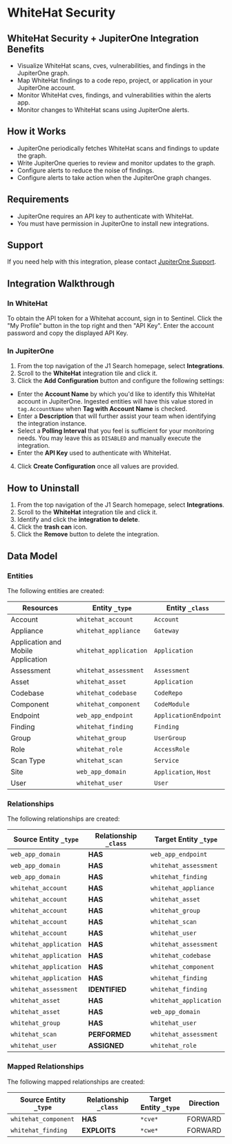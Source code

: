 # WhiteHat Security

## WhiteHat Security + JupiterOne Integration Benefits

- Visualize WhiteHat scans, cves, vulnerabilities, and findings in the
  JupiterOne graph.
- Map WhiteHat findings to a code repo, project, or application in your
  JupiterOne account.
- Monitor WhiteHat cves, findings, and vulnerabilities within the alerts app.
- Monitor changes to WhiteHat scans using JupiterOne alerts.

## How it Works

- JupiterOne periodically fetches WhiteHat scans and findings to update the
  graph.
- Write JupiterOne queries to review and monitor updates to the graph.
- Configure alerts to reduce the noise of findings.
- Configure alerts to take action when the JupiterOne graph changes.

## Requirements

- JupiterOne requires an API key to authenticate with WhiteHat.
- You must have permission in JupiterOne to install new integrations.

## Support

If you need help with this integration, please contact
[JupiterOne Support](https://support.jupiterone.io).

## Integration Walkthrough

### In WhiteHat

To obtain the API token for a Whitehat account, sign in to Sentinel. Click the
"My Profile" button in the top right and then "API Key". Enter the account
password and copy the displayed API Key.

### In JupiterOne

1. From the top navigation of the J1 Search homepage, select **Integrations**.
2. Scroll to the **WhiteHat** integration tile and click it.
3. Click the **Add Configuration** button and configure the following settings:

- Enter the **Account Name** by which you'd like to identify this WhiteHat
  account in JupiterOne. Ingested entities will have this value stored in
  `tag.AccountName` when **Tag with Account Name** is checked.
- Enter a **Description** that will further assist your team when identifying
  the integration instance.
- Select a **Polling Interval** that you feel is sufficient for your monitoring
  needs. You may leave this as `DISABLED` and manually execute the integration.
- Enter the **API Key** used to authenticate with WhiteHat.

4. Click **Create Configuration** once all values are provided.

## How to Uninstall

1. From the top navigation of the J1 Search homepage, select **Integrations**.
2. Scroll to the **WhiteHat** integration tile and click it.
3. Identify and click the **integration to delete**.
4. Click the **trash can** icon.
5. Click the **Remove** button to delete the integration.

<!-- {J1_DOCUMENTATION_MARKER_START} -->
<!--
********************************************************************************
NOTE: ALL OF THE FOLLOWING DOCUMENTATION IS GENERATED USING THE
"j1-integration document" COMMAND. DO NOT EDIT BY HAND! PLEASE SEE THE DEVELOPER
DOCUMENTATION FOR USAGE INFORMATION:

https://github.com/JupiterOne/sdk/blob/main/docs/integrations/development.md
********************************************************************************
-->

## Data Model

### Entities

The following entities are created:

| Resources                          | Entity `_type`         | Entity `_class`       |
| ---------------------------------- | ---------------------- | --------------------- |
| Account                            | `whitehat_account`     | `Account`             |
| Appliance                          | `whitehat_appliance`   | `Gateway`             |
| Application and Mobile Application | `whitehat_application` | `Application`         |
| Assessment                         | `whitehat_assessment`  | `Assessment`          |
| Asset                              | `whitehat_asset`       | `Application`         |
| Codebase                           | `whitehat_codebase`    | `CodeRepo`            |
| Component                          | `whitehat_component`   | `CodeModule`          |
| Endpoint                           | `web_app_endpoint`     | `ApplicationEndpoint` |
| Finding                            | `whitehat_finding`     | `Finding`             |
| Group                              | `whitehat_group`       | `UserGroup`           |
| Role                               | `whitehat_role`        | `AccessRole`          |
| Scan Type                          | `whitehat_scan`        | `Service`             |
| Site                               | `web_app_domain`       | `Application`, `Host` |
| User                               | `whitehat_user`        | `User`                |

### Relationships

The following relationships are created:

| Source Entity `_type`  | Relationship `_class` | Target Entity `_type`  |
| ---------------------- | --------------------- | ---------------------- |
| `web_app_domain`       | **HAS**               | `web_app_endpoint`     |
| `web_app_domain`       | **HAS**               | `whitehat_assessment`  |
| `web_app_domain`       | **HAS**               | `whitehat_finding`     |
| `whitehat_account`     | **HAS**               | `whitehat_appliance`   |
| `whitehat_account`     | **HAS**               | `whitehat_asset`       |
| `whitehat_account`     | **HAS**               | `whitehat_group`       |
| `whitehat_account`     | **HAS**               | `whitehat_scan`        |
| `whitehat_account`     | **HAS**               | `whitehat_user`        |
| `whitehat_application` | **HAS**               | `whitehat_assessment`  |
| `whitehat_application` | **HAS**               | `whitehat_codebase`    |
| `whitehat_application` | **HAS**               | `whitehat_component`   |
| `whitehat_application` | **HAS**               | `whitehat_finding`     |
| `whitehat_assessment`  | **IDENTIFIED**        | `whitehat_finding`     |
| `whitehat_asset`       | **HAS**               | `whitehat_application` |
| `whitehat_asset`       | **HAS**               | `web_app_domain`       |
| `whitehat_group`       | **HAS**               | `whitehat_user`        |
| `whitehat_scan`        | **PERFORMED**         | `whitehat_assessment`  |
| `whitehat_user`        | **ASSIGNED**          | `whitehat_role`        |

### Mapped Relationships

The following mapped relationships are created:

| Source Entity `_type` | Relationship `_class` | Target Entity `_type` | Direction |
| --------------------- | --------------------- | --------------------- | --------- |
| `whitehat_component`  | **HAS**               | `*cve*`               | FORWARD   |
| `whitehat_finding`    | **EXPLOITS**          | `*cwe*`               | FORWARD   |

<!--
********************************************************************************
END OF GENERATED DOCUMENTATION AFTER BELOW MARKER
********************************************************************************
-->
<!-- {J1_DOCUMENTATION_MARKER_END} -->
